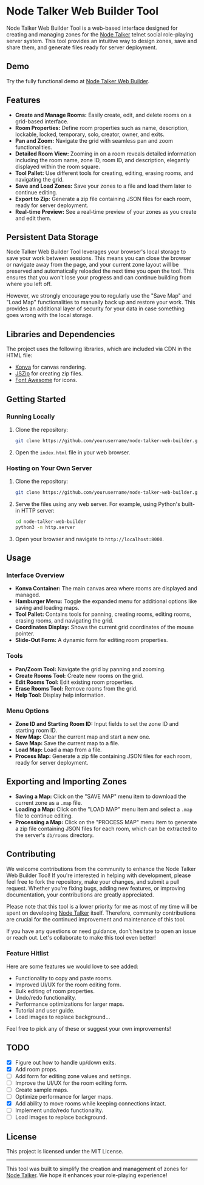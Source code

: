 # Node Talker Web Builder Tool

Node Talker Web Builder Tool is a web-based interface designed for creating and managing zones for the [Node Talker](https://github.com/tvalladon/node-talker) telnet social role-playing server system. This tool provides an intuitive way to design zones, save and share them, and generate files ready for server deployment.

## Demo
Try the fully functional demo at [Node Talker Web Builder](https://tvalladon.github.io/node-talker-web-builder/).

## Features
- **Create and Manage Rooms:** Easily create, edit, and delete rooms on a grid-based interface.
- **Room Properties:** Define room properties such as name, description, lockable, locked, temporary, solo, creator, owner, and exits.
- **Pan and Zoom:** Navigate the grid with seamless pan and zoom functionalities.
- **Detailed Room View:** Zooming in on a room reveals detailed information including the room name, zone ID, room ID, and description, elegantly displayed within the room square.
- **Tool Pallet:** Use different tools for creating, editing, erasing rooms, and navigating the grid.
- **Save and Load Zones:** Save your zones to a file and load them later to continue editing.
- **Export to Zip:** Generate a zip file containing JSON files for each room, ready for server deployment.
- **Real-time Preview:** See a real-time preview of your zones as you create and edit them.

## Persistent Data Storage

Node Talker Web Builder Tool leverages your browser's local storage to save your work between sessions. This means you can close the browser or navigate away from the page, and your current zone layout will be preserved and automatically reloaded the next time you open the tool. This ensures that you won't lose your progress and can continue building from where you left off.

However, we strongly encourage you to regularly use the "Save Map" and "Load Map" functionalities to manually back up and restore your work. This provides an additional layer of security for your data in case something goes wrong with the local storage.

## Libraries and Dependencies
The project uses the following libraries, which are included via CDN in the HTML file:
- [Konva](https://cdnjs.cloudflare.com/ajax/libs/konva/9.0.0/konva.min.js) for canvas rendering.
- [JSZip](https://cdnjs.cloudflare.com/ajax/libs/jszip/3.10.1/jszip.min.js) for creating zip files.
- [Font Awesome](https://cdnjs.cloudflare.com/ajax/libs/font-awesome/6.5.2/css/all.min.css) for icons.

## Getting Started

### Running Locally
1. Clone the repository:
   ```bash
   git clone https://github.com/yourusername/node-talker-web-builder.git
   ```
2. Open the `index.html` file in your web browser.

### Hosting on Your Own Server
1. Clone the repository:
   ```bash
   git clone https://github.com/yourusername/node-talker-web-builder.git
   ```
2. Serve the files using any web server. For example, using Python's built-in HTTP server:
   ```bash
   cd node-talker-web-builder
   python3 -m http.server
   ```
3. Open your browser and navigate to `http://localhost:8000`.

## Usage

### Interface Overview
- **Konva Container:** The main canvas area where rooms are displayed and managed.
- **Hamburger Menu:** Toggle the expanded menu for additional options like saving and loading maps.
- **Tool Pallet:** Contains tools for panning, creating rooms, editing rooms, erasing rooms, and navigating the grid.
- **Coordinates Display:** Shows the current grid coordinates of the mouse pointer.
- **Slide-Out Form:** A dynamic form for editing room properties.

### Tools
- **Pan/Zoom Tool:** Navigate the grid by panning and zooming.
- **Create Rooms Tool:** Create new rooms on the grid.
- **Edit Rooms Tool:** Edit existing room properties.
- **Erase Rooms Tool:** Remove rooms from the grid.
- **Help Tool:** Display help information.

### Menu Options
- **Zone ID and Starting Room ID:** Input fields to set the zone ID and starting room ID.
- **New Map:** Clear the current map and start a new one.
- **Save Map:** Save the current map to a file.
- **Load Map:** Load a map from a file.
- **Process Map:** Generate a zip file containing JSON files for each room, ready for server deployment.

## Exporting and Importing Zones
- **Saving a Map:** Click on the "SAVE MAP" menu item to download the current zone as a `.map` file.
- **Loading a Map:** Click on the "LOAD MAP" menu item and select a `.map` file to continue editing.
- **Processing a Map:** Click on the "PROCESS MAP" menu item to generate a zip file containing JSON files for each room, which can be extracted to the server's `db/rooms` directory.

## Contributing

We welcome contributions from the community to enhance the Node Talker Web Builder Tool! If you're interested in helping with development, please feel free to fork the repository, make your changes, and submit a pull request. Whether you're fixing bugs, adding new features, or improving documentation, your contributions are greatly appreciated.

Please note that this tool is a lower priority for me as most of my time will be spent on developing [Node Talker](https://github.com/tvalladon/node-talker) itself. Therefore, community contributions are crucial for the continued improvement and maintenance of this tool.

If you have any questions or need guidance, don't hesitate to open an issue or reach out. Let's collaborate to make this tool even better!

### Feature Hitlist

Here are some features we would love to see added:

- Functionality to copy and paste rooms.
- Improved UI/UX for the room editing form.
- Bulk editing of room properties.
- Undo/redo functionality.
- Performance optimizations for larger maps.
- Tutorial and user guide.
- Load images to replace background...

Feel free to pick any of these or suggest your own improvements!

## TODO

- [x] Figure out how to handle up/down exits.
- [x] Add room props.
- [ ] Add form for editing zone values and settings.
- [ ] Improve the UI/UX for the room editing form.
- [ ] Create sample maps.
- [ ] Optimize performance for larger maps.
- [x] Add ability to move rooms while keeping connections intact.
- [ ] Implement undo/redo functionality.
- [ ] Load images to replace background.

## License
This project is licensed under the MIT License.

---

This tool was built to simplify the creation and management of zones for [Node Talker](https://github.com/tvalladon/node-talker). We hope it enhances your role-playing experience!